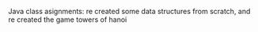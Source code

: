 Java class asignments: re created some data structures from scratch, and re created the game towers of hanoi
